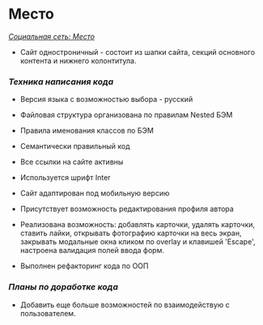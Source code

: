 # **Место**

_[Социальная сеть: Место](https://petyalobachev.github.io/mesto//src/index.html)_

- Сайт одностроничный - cостоит из шапки сайта,
  секций основного контента и нижнего колонтитула.

### _Техника написания кода_

- Версия языка с возможностью выбора - русский
- Файловая структура организована по правилам Nested БЭМ
- Правила именования классов по БЭМ
- Семантически правильный код
- Все ссылки на сайте активны
- Используется шрифт Inter
- Сайт адаптирован под мобильную версию
- Присутствует возможность редактирования профиля автора
- Реализована возможность:
  добавлять карточки,
  удалять карточки,
  ставить лайки,
  открывать фотографию карточки на весь экран,
  закрывать модальные окна кликом по overlay и клавишей 'Escape',
  настроена валидация полей ввода форм.

- Выполнен рефакторинг кода по ООП




### _Планы по доработке кода_

- Добавить еще больше возможностей по взаимодействую с пользователем.
